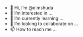 - 👋 Hi, I’m @dimshuda
- 👀 I’m interested in ...
- 🌱 I’m currently learning ...
- 💞️ I’m looking to collaborate on ...
- 📫 How to reach me ...

<!---
dimshuda/dimshuda is a ✨ special ✨ repository because its `README.md` (this file) appears on your GitHub profile.
You can click the Preview link to take a look at your changes.
--->
